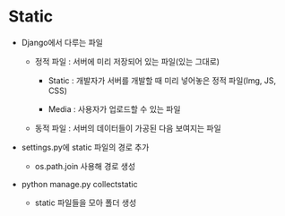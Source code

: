 <h1>Static</h1>

* Django에서 다루는 파일

  * 정적 파일 : 서버에 미리 저장되어 있는 파일(있는 그대로)

    * Static : 개발자가 서버를 개발할 때 미리 넣어놓은 정적 파일(Img, JS, CSS)

    * Media : 사용자가 업로드할 수 있는 파일

      

  * 동적 파일 : 서버의 데이터들이 가공된 다음 보여지는 파일



* settings.py에 static 파일의 경로 추가

  * os.path.join 사용해 경로 생성

    

* python manage.py collectstatic

  * static 파일들을 모아 폴더 생성